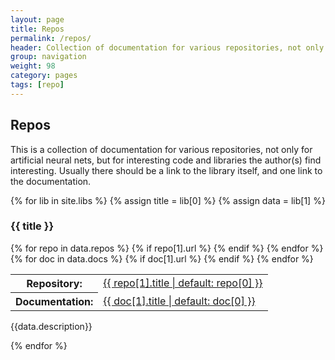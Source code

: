 ```yaml
---
layout: page
title: Repos
permalink: /repos/
header: Collection of documentation for various repositories, not only for artificial neural nets.
group: navigation
weight: 98
category: pages
tags: [repo]
---
```


## Repos

This is a collection of documentation for various repositories, not only for artificial neural nets, but for interesting code and libraries the author(s) find interesting. Usually there should be a link to the library itself, and one link to the documentation.

{% for lib in site.libs %}
{% assign title = lib[0] %}
{% assign data = lib[1] %}

### {{ title }}

  <table class="metadata">
    {% for repo in data.repos %}
      {% if repo[1].url %}
      <tr><th>Repository:</th><td><a href="{{ data.url }}">{{ repo[1].title | default: repo[0] }}</a></td></tr>
      {% endif %}
    {% endfor %}
    {% for doc in data.docs %}
      {% if doc[1].url %}
      <tr><th>Documentation:</th><td><a href="{{ doc[1].url | absolute_url }}">{{ doc[1].title | default: doc[0] }}</a></td></tr>
      {% endif %}
    {% endfor %}
  </table>

{{data.description}}

{% endfor %}
